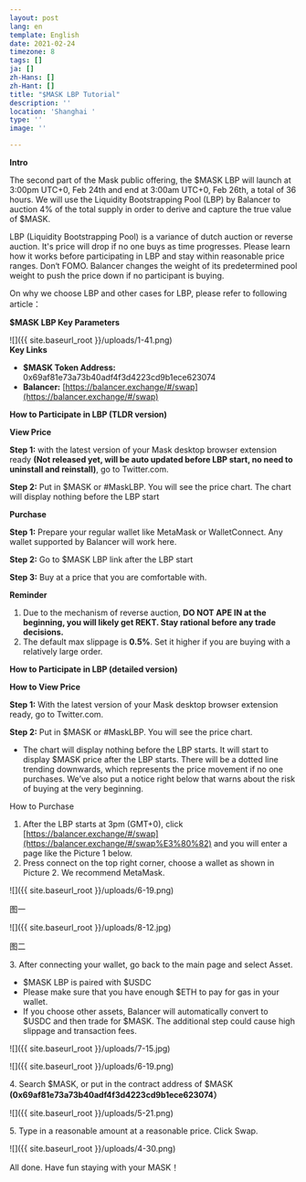 ```yaml
---
layout: post
lang: en
template: English
date: 2021-02-24
timezone: 8
tags: []
ja: []
zh-Hans: []
zh-Hant: []
title: "$MASK LBP Tutorial"
description: ''
location: 'Shanghai '
type: ''
image: ''

---
```

**Intro**

The second part of the Mask public offering, the $MASK LBP will launch at 3:00pm UTC+0, Feb 24th and end at 3:00am UTC+0, Feb 26th, a total of 36 hours. We will use the Liquidity Bootstrapping Pool (LBP) by Balancer to auction 4% of the total supply in order to derive and capture the true value of $MASK.

LBP (Liquidity Bootstrapping Pool) is a variance of dutch auction or reverse auction. It's price will drop if no one buys as time progresses. Please learn how it works before participating in LBP and stay within reasonable price ranges. Don‘t FOMO. Balancer changes the weight of its predetermined pool weight to push the price down if no participant is buying.

On why we choose LBP and other cases for LBP, please refer to following article：

**$MASK LBP Key Parameters**

![]({{ site.baseurl_root }}/uploads/1-41.png)  
**Key Links**

* **$MASK Token Address:** 0x69af81e73a73b40adf4f3d4223cd9b1ece623074
* **Balancer:** [https://balancer.exchange/#/swap](https://balancer.exchange/#/swap)

**How to Participate in LBP (TLDR version)**

**View Price**

**Step 1:** with the latest version of your Mask desktop browser extension ready **(Not released yet, will be auto updated before LBP start, no need to uninstall and reinstall)**, go to Twitter.com. 

**Step 2:** Put in $MASK or #MaskLBP. You will see the price chart. The chart will display nothing before the LBP start

**Purchase**

**Step 1:** Prepare your regular wallet like MetaMask or WalletConnect. Any wallet supported by Balancer will work here.

**Step 2:** Go to $MASK LBP link after the LBP start

**Step 3:** Buy at a price that you are comfortable with.

**Reminder** 

1. Due to the mechanism of reverse auction, **DO NOT APE IN at the beginning, you will likely get REKT. Stay rational before any trade decisions.**
2. The default max slippage is **0.5%**. Set it higher if you are buying with a relatively large order.

**How to Participate in LBP (detailed version)**

**How to View Price**

**Step 1:** With the latest version of your Mask desktop browser extension ready, go to Twitter.com. 

**Step 2:** Put in $MASK or #MaskLBP. You will see the price chart.

* The chart will display nothing before the LBP starts. It will start to display $MASK price after the LBP starts. There will be a dotted line trending downwards, which represents the price movement if no one purchases. We’ve also put a notice right below that warns about the risk of buying at the very beginning.

How to Purchase

1. After the LBP starts at 3pm (GMT+0), click [https://balancer.exchange/#/swap](https://balancer.exchange/#/swap%E3%80%82) and you will enter a page like the Picture 1 below.
2. Press connect on the top right corner, choose a wallet as shown in Picture 2. We recommend MetaMask.

![]({{ site.baseurl_root }}/uploads/6-19.png)

图一

![]({{ site.baseurl_root }}/uploads/8-12.jpg)

图二

3\. After connecting your wallet, go back to the main page and select Asset.

* $MASK LBP is paired with $USDC
* Please make sure that you have enough $ETH to pay for gas in your wallet.
* If you choose other assets, Balancer will automatically convert to $USDC and then trade for $MASK. The additional step could cause high slippage and transaction fees.

![]({{ site.baseurl_root }}/uploads/7-15.jpg)

![]({{ site.baseurl_root }}/uploads/6-19.png)

4\. Search $MASK, or put in the contract address of $MASK **(0x69af81e73a73b40adf4f3d4223cd9b1ece623074）**

![]({{ site.baseurl_root }}/uploads/5-21.png)

5\. Type in a reasonable amount at a reasonable price. Click Swap.

![]({{ site.baseurl_root }}/uploads/4-30.png)

All done. Have fun staying with your MASK！